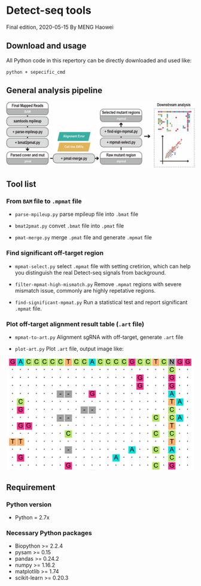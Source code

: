 # Detect-seq tools

Final edition, 2020-05-15 By MENG Haowei


## Download and usage

All Python code in this repertory can be directly downloaded and used like:

```
python + sepecific_cmd 

```
## General analysis pipeline
![](./image/bioinfo_analysis_pipeline.png)

## Tool list

### From `BAM` file to `.mpmat` file

- `parse-mpileup.py` parse mpileup file into `.bmat` file
 
- `bmat2pmat.py` convet `.bmat` file into `.pmat` file

- `pmat-merge.py` merge `.pmat` file and generate `.mpmat` file

### Find significant off-target region

- `mpmat-select.py` select `.mpmat` file with setting cretirion, which can help you distinguish the real Detect-seq signals from background.

- `filter-mpmat-high-mismatch.py` Remove `.mpmat` regions with severe mismatch issue, commonly are highly repetative regions. 

- `find-significant-mpmat.py` Run a statistical test and report significant `.mpmat` file.

### Plot off-target alignment result table (`.art` file)

- `mpmat-to-art.py` Alignment sgRNA with off-target, generate `.art` file

- `plot-art.py` Plot `.art` file, output image like:

![art-plot](./image/art-plot.png)


## Requirement 

### Python version
- Python = 2.7x

### Necessary Python packages
- Biopython >= 2.2.4
- pysam >= 0.15
- pandas >= 0.24.2
- numpy >= 1.16.2
- matplotlib >= 1.74
- scikit-learn >= 0.20.3
